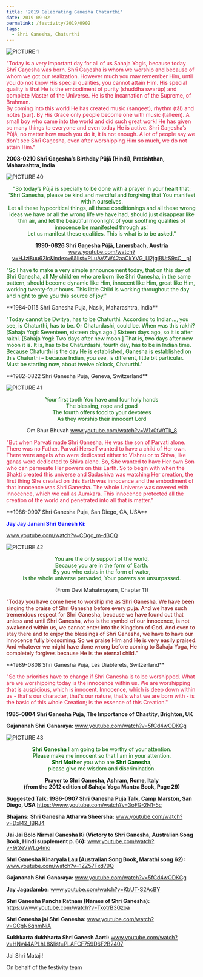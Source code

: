 ```yaml
---
title: '2019 Celebrating Ganesha Chaturthi'
date: 2019-09-02
permalink: /festivity/2019/0902
tags:
  - Shri Ganesha, Chaturthi
---
```


![PICTURE 1](/images/image1.png)

<p style="color:Crimson;">
"Today is a very important day for all of us Sahaja Yogis, because today Shrī Gaṇesha was born. Shrī Gaṇesha is whom we worship and because of whom we got our realization. However much you may remember Him, until you do not know His special qualities, you cannot attain Him. His special quality is that He is the embodiment of purity (shuddha swarūp) and complete Master of the Universe. He is the incarnation of the Supreme, of Brahman.<br>
By coming into this world He has created music (sangeet), rhythm (tāl) and notes (sur). By His Grace only people become one with music (talleen). A small boy who came into the world and did such great work! He has given so many things to everyone and even today He is active. Shrī Gaṇesha’s Pūjā, no matter how much you do it, it is not enough. A lot of people say we don’t see Shrī Gaṇesha, even after worshipping Him so much, we do not attain Him."<br>
</p>
<b>2008-0210 Shrī Gaṇesha’s Birthday Pūjā (Hindi), Pratishthan, Maharashtra, India</b>

![PICTURE 40](/images/image40.png)

<p style="color:DarkGreen; text-align:center;">
"So today’s Pūjā is specially to be done with a prayer in your heart that:<br>
'Shrī Gaṇesha, please be kind and merciful and forgiving that You manifest within ourselves.<br>
Let all these hypocritical things, all these conditionings and all these wrong ideas we have or all the wrong life we have had, should just disappear like thin air, and let the beautiful moonlight of your soothing qualities of innocence be manifested through us.'<br>
Let us manifest these qualities. This is what is to be asked."<br>
</p>
<p style="text-align:center;"><b>1990-0826 Shrī Gaṇesha Pūjā, Lanersbach, Austria</b>
<a href="www.youtube.com/watch?v=HJzi8uu62lc&index=6&list=PLuAVZW42aaCkYVG_Ll2jgiRUtS9cC__p1">www.youtube.com/watch?v=HJzi8uu62lc&index=6&list=PLuAVZW42aaCkYVG_Ll2jgiRUtS9cC__p1</a>
</p>

<p style="color:DarkGreen; text-align:left;">
"So I have to make a very simple announcement today, that on this day of Shri Ganesha, all My children who are born like Shri Ganesha, in the same pattern, should become dynamic like Him, innocent like Him, great like Him, working twenty-four hours. This little Child is working throughout the day and night to give you this source of joy."	
</p>
**1984-0115 Shri Ganesha Puja, Nasik, Maharashtra, India**

<p style="color:DarkGreen; text-align:left;">
"Today cannot be Dwitya, has to be Chaturthi. According to Indian…, you see, is Chaturthi, has to be. Or Chaturdashi, could be. When was this rakhi? [Sahaja Yogi: Seventeen, sixteen days ago.] Sixteen days ago, so it is after rakhi. [Sahaja Yogi: Two days after new moon.] That is, two days after new moon it is. It is, has to be Chaturdashi, fourth day, has to be in Indian time. Because Chaturthi is the day He is established, Ganesha is established on this Chaturthi – because Indian, you see, is different, little bit particular. Must be starting now, about twelve o’clock, Chaturthi."	
</p>
**1982-0822 Shri Ganesha Puja, Geneva, Switzerland**

![PICTURE 41](/images/image41.png)

<p style="color:DarkGreen; text-align:center;">
Your first tooth You have and four holy hands<br>
The blessing, rope and goad<br>
The fourth offers food to your devotees<br>
As they worship their innocent Lord<br>
</p>
<p style="text-align:center;"> Om Bhur Bhuvah
<a href="www.youtube.com/watch?v=W1x0tWtTk_8">www.youtube.com/watch?v=W1x0tWtTk_8</a>
</p>

<p style="color:Crimson; text-align:left;">
"But when Parvati made Shri Ganesha, He was the son of Parvati alone. There was no Father. Parvati Herself wanted to have a child of Her own. There were angels who were dedicated either to Vishnu or to Shiva, like ganas were dedicated to Shiva alone. So, She wanted to have Her own Son who can permeate Her powers on this Earth. So to begin with when the Shakti created this universe and Sadashiva was watching Her creation, the first thing She created on this Earth was innocence and the embodiment of that innocence was Shri Ganesha. The whole Universe was covered with innocence, which we call as Aumkara. This innocence protected all the creation of the world and penetrated into all that is matter."	
</p>
**1986-0907 Shri Ganesha Puja, San Diego, CA, USA**

<p style="color:blue;"><b>Jay Jay Janani Shri Ganesh Ki:</b></p> <a href="www.youtube.com/watch?v=CDgg_m-d3CQ">www.youtube.com/watch?v=CDgg_m-d3CQ</a>


![PICTURE 42](/images/image42.png)

<p style="color:DarkGreen; text-align:center;">
You are the only support of the world,<br>
Because you are in the form of Earth.<br>
By you who exists in the form of water,<br>
Is the whole universe pervaded, Your powers are unsurpassed.<br>
</p>
<p style="text-align:center;"> (From Devi Mahatmayam, Chapter 11)</p>

<p style="color:Maroon; text-align:left;">
"Today you have come here to worship me as Shri Ganesha. We have been singing the praise of Shri Ganesha before every puja. And we have such tremendous respect for Shri Ganesha, because we have found out that unless and until Shri Ganesha, who is the symbol of our innocence, is not awakened within us, we cannot enter into the Kingdom of God. And even to stay there and to enjoy the blessings of Shri Ganesha, we have to have our innocence fully blossoming. So we praise Him and He is very easily praised. And whatever we might have done wrong before coming to Sahaja Yoga, He completely forgives because He is the eternal child."	
</p>
**1989-0808 Shri Ganesha Puja, Les Diablerets, Switzerland**

<p style="color:Crimson; text-align:left;">
"So the priorities have to change if Shri Ganesha is to be worshipped. What are we worshipping today is the innocence within us. We are worshipping that is auspicious, which is innocent. Innocence, which is deep down within us - that's our character, that's our nature, that's what we are born with - is the basic of this whole Creation; is the essence of this Creation."<br>
</p>
<b>1985-0804 Shri Ganesha Puja, The Importance of Chastity, Brighton, UK</b>


<b>Gajananah Shri Ganaraya:</b> <a href="www.youtube.com/watch?v=5fCd4wODKGg">www.youtube.com/watch?v=5fCd4wODKGg</a>

![PICTURE 43](/images/image43.png)

<p style="color:DarkGreen; text-align:center;">
<b>Shri Ganesha</b> I am going to be worthy of your attention.<br>
Please make me innocent so that I am in your attention.<br>
<b>Shri Mother</b> you who are <b>Shri Ganesha</b>,<br>
please give me wisdom and discrimination.<br>
</p>
<p style="text-align:center;">
<b>Prayer to Shri Ganesha, Ashram, Rome, Italy<br>
(from the 2012 edition of Sahaja Yoga Mantra Book, Page 29)</b></p>


<b>Suggested Talk: 1986-0907 Shri Ganesha Puja Talk, Camp Marston, San Diego, USA</b>
<a href="https://www.youtube.com/watch?v=3oFG-2N1-5c">https://www.youtube.com/watch?v=3oFG-2N1-5c</a>

<b>Bhajans:</b>
<b>Shri Ganesha Atharva Sheersha:</b> <a href="www.youtube.com/watch?v=Dxl42_lBRJ4">www.youtube.com/watch?v=Dxl42_lBRJ4</a>

<b>Jai Jai Bolo Nirmal Ganesha Ki (Victory to Shri Ganesha, Australian Song Book, Hindi supplement p. 66):</b> <a href="www.youtube.com/watch?v=9r2eVWLg4mo">www.youtube.com/watch?v=9r2eVWLg4mo</a>

<b>Shri Ganesha Kinaryala Lau (Australian Song Book, Marathi song 62):</b> <a href="www.youtube.com/watch?v=1ZZ57Fxd79Q">www.youtube.com/watch?v=1ZZ57Fxd79Q</a>

<b>Gajananah Shri Ganaraya:</b> <a href="www.youtube.com/watch?v=5fCd4wODKGg">www.youtube.com/watch?v=5fCd4wODKGg</a>

<b>Jay Jagadambe:</b> <a href="www.youtube.com/watch?v=KbUT-S2AcBY">www.youtube.com/watch?v=KbUT-S2AcBY</a>

<b>Shri Ganesha Pancha Ratnam (Names of Shri Ganesha):</b> <a href="https://www.youtube.com/watch?v=TxotrB3Gzo">https://www.youtube.com/watch?v=TxotrB3Gzo</a>a

<b>Shri Ganesha jai Shri Ganesha:</b> <a href="www.youtube.com/watch?v=GCgN6qnmNiA">www.youtube.com/watch?v=GCgN6qnmNiA</a>

<b>Sukhkarta dukhharta Shri Ganesh Aarti:</b> <a href="www.youtube.com/watch?v=HNv44APLhL8&list=PLAFCF759D6F2B2407">www.youtube.com/watch?v=HNv44APLhL8&list=PLAFCF759D6F2B2407</a>

Jai Shri Mataji!

On behalf of the festivity team